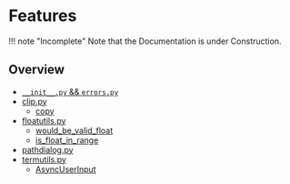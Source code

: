 # Features

!!! note "Incomplete"
    Note that the Documentation is under Construction.

## Overview 
- [`__init__.py` && `errors.py`](internals)
- [clip.py](clip)
    - [copy](clip/copy)
- [floatutils.py](floatutils)
    - [would_be_valid_float](floatutils/would_be_valid_float)
    - [is_float_in_range](floatutils/is_float_in_range)
- [pathdialog.py](pathdialog)
- [termutils.py](termutils)
    - [AsyncUserInput](termutils/AsyncUserInput)